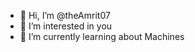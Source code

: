 - 👋 Hi, I’m @theAmrit07
- 👀 I’m interested in you
- 🌱 I’m currently learning about Machines
 

<!---
theAmrit07/theAmrit07 is a ✨ special ✨ repository because its `README.md` (this file) appears on your GitHub profile.
You can click the Preview link to take a look at your changes.
--->
